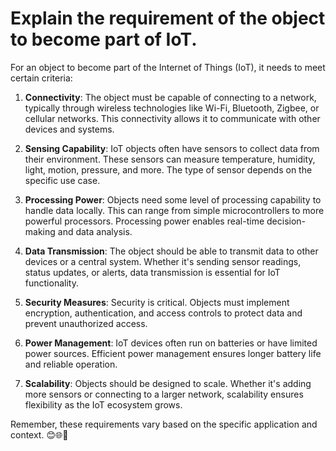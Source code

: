 # Explain the requirement of the object to become part of IoT.
For an object to become part of the Internet of Things (IoT), it needs to meet certain criteria:

1. **Connectivity**: The object must be capable of connecting to a network, typically through wireless technologies like Wi-Fi, Bluetooth, Zigbee, or cellular networks. This connectivity allows it to communicate with other devices and systems.

2. **Sensing Capability**: IoT objects often have sensors to collect data from their environment. These sensors can measure temperature, humidity, light, motion, pressure, and more. The type of sensor depends on the specific use case.

3. **Processing Power**: Objects need some level of processing capability to handle data locally. This can range from simple microcontrollers to more powerful processors. Processing power enables real-time decision-making and data analysis.

4. **Data Transmission**: The object should be able to transmit data to other devices or a central system. Whether it's sending sensor readings, status updates, or alerts, data transmission is essential for IoT functionality.

5. **Security Measures**: Security is critical. Objects must implement encryption, authentication, and access controls to protect data and prevent unauthorized access.

6. **Power Management**: IoT devices often run on batteries or have limited power sources. Efficient power management ensures longer battery life and reliable operation.

7. **Scalability**: Objects should be designed to scale. Whether it's adding more sensors or connecting to a larger network, scalability ensures flexibility as the IoT ecosystem grows.

Remember, these requirements vary based on the specific application and context. 😊🌐🔌

